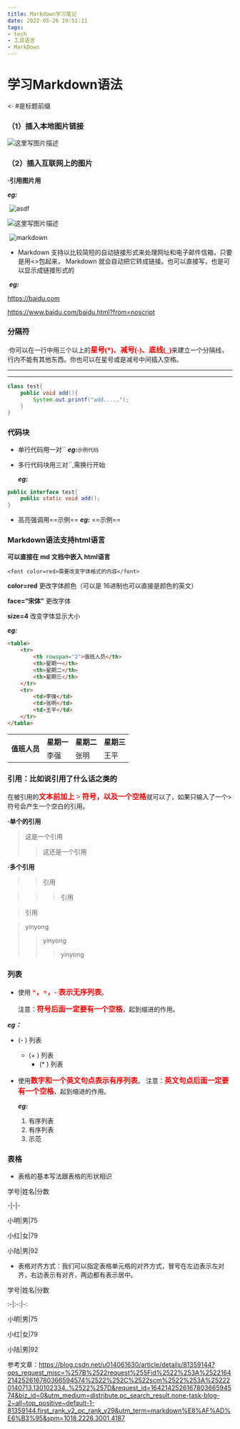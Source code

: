 ```yaml
---
title: Markdown学习笔记
date: 2022-05-26 19:51:11
tags: 
- tech
- 工具语言
- MarkDown
---
```


# 学习Markdown语法

&lt;· #是标题前缀

### （1）插入本地图片链接

![这里写图片描述](https://img-blog.csdn.net/20180802155057285?watermark/2/text/aHR0cHM6Ly9ibG9nLmNzZG4ubmV0L3UwMTQwNjE2MzA=/font/5a6L5L2T/fontsize/400/fill/I0JBQkFCMA==/dissolve/70)





### （2）插入互联网上的图片

**·引用图片用**

***eg:***

​	![asdf](http://pic.downcc.com/upload/2015-9/2015923174024.png)

![这里写图片描述](https://img-blog.csdn.net/20180802155336302?watermark/2/text/aHR0cHM6Ly9ibG9nLmNzZG4ubmV0L3UwMTQwNjE2MzA=/font/5a6L5L2T/fontsize/400/fill/I0JBQkFCMA==/dissolve/70)

​	![markdown](http://pic.downcc.com/upload/2015-9/2015923174024.png)



+ Markdown 支持以比较简短的自动链接形式来处理网址和电子邮件信箱，只要是用<>包起来， Markdown 就会自动把它转成链接。也可以直接写，也是可以显示成链接形式的

​	***eg:***

<https://baidu.com>

https://www.baidu.com/baidu.html?from=noscript



### 分隔符

·你可以在一行中用三个以上的<font color=red face="宋体" size=3>**星号(*)、减号(-)、底线(_)**</font>来建立一个分隔线，行内不能有其他东西。你也可以在星号或是减号中间插入空格。

---

***

``````java
class test{
    public void add(){
        System.out.printf("add.....");
    }
}
``````

### 代码块

+ 单行代码用一对\`\`		***eg:***`示例代码`



+ 多行代码块用三对\`\`,需换行开始

  ***eg:***

```java
public interface test{
    public static void add();
}
```



+ 高亮强调用\=\=示例\=\=		***eg:*** 		==示例==



### Markdown语法支持html语言

**可以直接在 md 文档中嵌入 html语言**

```
<font color=red>需要改变字体格式的内容</font>
```

**color=red** 更改字体颜色（可以是 16进制也可以直接是颜色的英文）

**face=“宋体”** 更改字体

**size=4** 改变字体显示大小



***eg:***

```html
<table>
    <tr>
    	<th rowspan="2">值班人员</th>
        <th>星期一</th>
        <th>星期二</th>
        <th>星期三</th>
    </tr>
    <tr>
    	<td>李强</td>
        <td>张明</td>
        <td>王平</td>
    </tr>
</table>
```
<table>
    <tr>
    	<th rowspan="2">值班人员</th>
        <th>星期一</th>
        <th>星期二</th>
        <th>星期三</th>
    </tr>
    <tr>
    	<td>李强</td>
        <td>张明</td>
        <td>王平</td>
    </tr>
</table>                                   



### 引用：比如说引用了什么话之类的

在被引用的<font color=red face="宋体" size=3>**文本前加上 > 符号，以及一个空格**</font>就可以了，如果只输入了一个>符号会产生一个空白的引用。



**·单个的引用**



> 这是一个引用
>
> > 这还是一个引用
>
> 





**·多个引用**

> > 引用

> > > 引用

> 引用

> yinyong
>
> > yinyong
> >
> > > yinyong





### 列表

- 使用 <font color=red face="宋体" size=3>***，+，- 表示无序列表**</font>。

  注意：<font color=red face="宋体" size=3>**符号后面一定要有一个空格**</font>，起到缩进的作用。

***eg：***

- (\- )   列表
  + (\+ )  列表
    * (\* )  列表

- 使用<font color=red face="宋体" size=3>**数字和一个英文句点表示有序列表**</font>。
  注意：<font color=red face="宋体" size=3>**英文句点后面一定要有一个空格**</font>，起到缩进的作用。

  ***eg:***

  	1. 有序列表
  	2. 有序列表
  	3. 示范



### 表格

- 表格的基本写法跟表格的形状相识



学号|姓名|分数

\-\|\-\|\-

小明|男|75

小红|女|79

小陆|男|92



- 表格对齐方式：我们可以指定表格单元格的对齐方式，冒号在左边表示左对齐，右边表示有对齐，两边都有表示居中。

学号|姓名|分数

:-|:-:|-:

小明|男|75

小红|女|79

小陆|男|92





参考文章：<https://blog.csdn.net/u014061630/article/details/81359144?ops_request_misc=%257B%2522request%255Fid%2522%253A%2522164214252616780366594574%2522%252C%2522scm%2522%253A%252220140713.130102334..%2522%257D&request_id=164214252616780366594574&biz_id=0&utm_medium=distribute.pc_search_result.none-task-blog-2~all~top_positive~default-1-81359144.first_rank_v2_pc_rank_v29&utm_term=markdown%E8%AF%AD%E6%B3%95&spm=1018.2226.3001.4187>